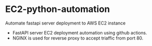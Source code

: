 # EC2-python-automation
Automate fastapi server deployment to AWS EC2 instance
* FastAPI server EC2 deployment automation using github actions.
* NGINX is used for reverse proxy to accept triaffic from port 80.
